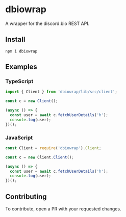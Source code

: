 # dbiowrap
A wrapper for the discord.bio REST API.

## Install
`npm i dbiowrap`

## Examples

### TypeScript

```ts
import { Client } from 'dbiowrap/lib/src/client';

const c = new Client();

(async () => {
  const user = await c.fetchUserDetails('h');
  console.log(user);
})();
```


### JavaScript

```js
const Client = require('dbiowrap').Client;

const c = new Client.Client();

(async () => {
  const user = await c.fetchUserDetails('h');
  console.log(user);
})();
```

## Contributing
To contribute, open a PR with your requested changes.
